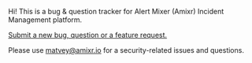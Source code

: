 Hi! This is a bug & question tracker for Alert Mixer (Amixr) Incident Management platform.

[Submit a new bug, question or a feature request.](https://github.com/alertmixer/amixr/issues/new)

Please use matvey@amixr.io for a security-related issues and questions.